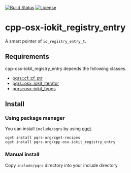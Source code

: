 [![Build Status](https://github.com/pqrs-org/cpp-osx-iokit_registry_entry/workflows/CI/badge.svg)](https://github.com/pqrs-org/cpp-osx-iokit_registry_entry/actions)
[![License](https://img.shields.io/badge/license-Boost%20Software%20License-blue.svg)](https://github.com/pqrs-org/cpp-osx-iokit_registry_entry/blob/master/LICENSE.md)

# cpp-osx-iokit_registry_entry

A smart pointer of `io_registry_entry_t`.

## Requirements

cpp-osx-iokit_registry_entry depends the following classes.

- [pqrs::cf::cf_ptr](https://github.com/pqrs-org/cpp-cf-cf_ptr)
- [pqrs::osx::iokit_iterator](https://github.com/pqrs-org/cpp-osx-iokit_iterator)
- [pqrs::osx::iokit_types](https://github.com/pqrs-org/cpp-osx-iokit_types)

## Install

### Using package manager

You can install `include/pqrs` by using [cget](https://github.com/pfultz2/cget).

```shell
cget install pqrs-org/cget-recipes
cget install pqrs-org/cpp-osx-iokit_registry_entry
```

### Manual install

Copy `include/pqrs` directory into your include directory.
